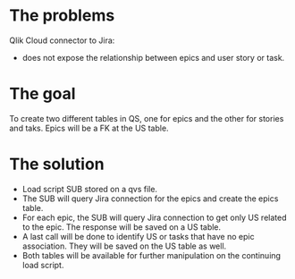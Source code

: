 # The problems
Qlik Cloud connector to Jira:
- does not expose the relationship between epics and user story or task.

# The goal
To create two different tables in QS, one for epics and the other for stories and taks. Epics will be a FK at the US table.

# The solution
- Load script SUB stored on a qvs file.
- The SUB will query Jira connection for the epics and create the epics table.
- For each epic, the SUB will query Jira connection to get only US related to the epic. The response will be saved on a US table.
- A last call will be done to identify US or tasks that have no epic association. They will be saved on the US table as well.
- Both tables will be available for further manipulation on the continuing load script.
